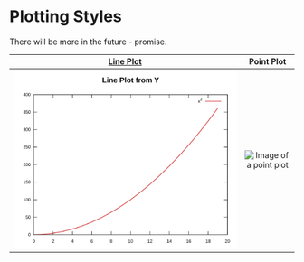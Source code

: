 Plotting Styles
===============

There will be more in the future - promise.

| [**Line Plot**](Line.md) | **Point Plot** |
|:---:|:---:|
|![Image of a line plot](line-plot.svg) | ![Image of a point plot](points-plot.svg) | 






